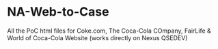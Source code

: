 # NA-Web-to-Case
All the PoC html files for Coke.com, The Coca-Cola COmpany, FairLife &amp; World of Coca-Cola Website (works directly on Nexus QSEDEV)
